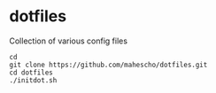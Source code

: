 dotfiles
========

Collection of various config files

    cd
    git clone https://github.com/mahescho/dotfiles.git
    cd dotfiles
    ./initdot.sh
